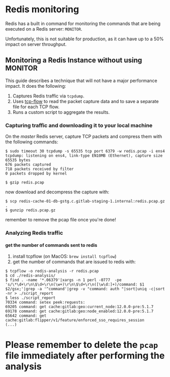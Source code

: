 # Redis monitoring

Redis has a built in command for monitoring the commands that are being executed on a Redis server: `MONITOR`.

Unfortunately, this is not suitable for production, as it can have up to a 50% impact on server throughput.

## Monitoring a Redis Instance without using MONITOR

This guide describes a technique that will not have a major performance
impact. It does the following:

1. Captures Redis traffic via `tcpdump`.
2. Uses [tcp-flow](https://github.com/simsong/tcpflow/) to read the
packet capture data and to save a separate file for each TCP flow.
3. Runs a custom script to aggregate the results.

### Capturing traffic and downloading it to your local machine

On the *master* Redis server, capture TCP packets and compress them with the following commands:

```shell
$ sudo timeout 30 tcpdump -s 65535 tcp port 6379 -w redis.pcap -i ens4
tcpdump: listening on ens4, link-type EN10MB (Ethernet), capture size 65535 bytes
676 packets captured
718 packets received by filter
0 packets dropped by kernel

$ gzip redis.pcap
```

now download and decompress the capture with:
```shell
$ scp redis-cache-01-db-gstg.c.gitlab-staging-1.internal:redis.pcap.gz .
$ gunzip redis.pcap.gz
```

remember to remove the pcap file once you're done!

### Analyzing Redis traffic

#### get the number of commands sent to redis ####

1. install tcpflow (on MacOS: `brew install tcpflow`)
1. get the number of commands that are issued to redis with:
```shell
$ tcpflow -o redis-analysis -r redis.pcap
$ cd ./redis-analysis/
$ find . -name '*.06379'|xargs -n 1 perl -0777  -pe 's/\*\d+\r\n\$\d+\r\n(\w+)\r\n\$\d+\r\n([\w\d:]+)/command: $1 $2/gsx;'|grep -a '^command'|grep -v "command: auth "|sort|uniq -c|sort -nr > ./script_report
$ less ./script_report
70334 command: setex peek:requests:
69205 command: get cache:gitlab:geo:current_node:12.0.0-pre:5.1.7
69178 command: get cache:gitlab:geo:node_enabled:12.0.0-pre:5.1.7
65642 command: get cache:gitlab:flipper/v1/feature/enforced_sso_requires_session
(...)
```

# Please remember to delete the `pcap` file immediately after performing the analysis


